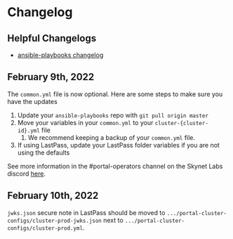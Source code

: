 # Changelog

## Helpful Changelogs

* [ansible-playbooks changelog](https://github.com/SkynetLabs/ansible-playbooks/blob/master/CHANGELOG.md)

## February 9th, 2022

The `common.yml` file is now optional. Here are some steps to make sure you have the updates

1. Update your `ansible-playbooks` repo with `git pull origin master`
2. Move your variables in your `common.yml` to your `cluster-{cluster-id}.yml` file
   1. We recommend keeping a backup of your `common.yml` file.
3. If using LastPass, update your LastPass folder variables if you are not using the defaults

See more information in the #portal-operators channel on the Skynet Labs discord [here](https://discord.com/channels/341359001797132308/674433179968602113/940968768715251712).

## February 10th, 2022

`jwks.json` secure note in LastPass should be moved to `.../portal-cluster-configs/cluster-prod-jwks.json` next to `.../portal-cluster-configs/cluster-prod.yml`.
